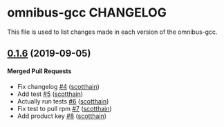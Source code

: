 omnibus-gcc CHANGELOG
==========================
This file is used to list changes made in each version of the omnibus-gcc.

<!-- latest_release -->
<!-- latest_release -->

<!-- release_rollup -->
<!-- release_rollup -->

<!-- latest_stable_release -->
## [0.1.6](https://github.com/chef/omnibus-gcc/tree/0.1.6) (2019-09-05)

#### Merged Pull Requests
- Fix changelog [#4](https://github.com/chef/omnibus-gcc/pull/4) ([scotthain](https://github.com/scotthain))
- Add test [#5](https://github.com/chef/omnibus-gcc/pull/5) ([scotthain](https://github.com/scotthain))
- Actually run tests [#6](https://github.com/chef/omnibus-gcc/pull/6) ([scotthain](https://github.com/scotthain))
- Fix test to pull rpm [#7](https://github.com/chef/omnibus-gcc/pull/7) ([scotthain](https://github.com/scotthain))
- Add product key [#8](https://github.com/chef/omnibus-gcc/pull/8) ([scotthain](https://github.com/scotthain))
<!-- latest_stable_release -->

